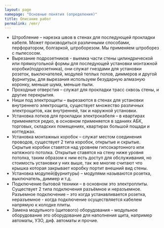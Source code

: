 ```yaml
---
layout: page
namepage: "Основные понятия (определения)"
title: Описание работ
permalink: /emr/
---
```

<p>
	<ul>
		<li>Штробление – нарезка швов в стенах для последующей прокладки кабеля. Может производиться различными способами, перфоратором, болгаркой, штроборезом. Мы применяем штроборез  с пылесосом.</li>
		<li>Вырезание подрозетников -  выемка части стены цилиндрической или прямоугольной формы для последующей установки монтажной коробки(подрозетника), они служат гнездами для установки розеток, выключателей, модулей теплых полов, диммеров и другой фурнитуры, для вырезания используем безударную алмазную коронку, меньше шума, меньше пыли.</li>
		<li>Проходные отверстия – служат для прокладки трасс сквозь стены, и другие перекрытия.</li>
		<li>Ниши под электрощиты – вырезаются в стенах для установки внутреннего электрощита, существует множество различных электрощитов, как внутренней, так и наружной установки.</li>
		<li>Установка лотков для прокладки электрокабеля  – в квартирах применяется редко, в основном применяется в зданиях АБК, торговых, складских помещениях, квартирах большой пощади и коттеджах.</li>
		<li>Установка монтажных коробок – служат местом соединения проводов, существует 2 типа коробок, открытые и скрытые. Скрытые коробки ставятся над уровнем гипсокартонного или натяжного потолка. Открытые ставятся на стену ниже уровня потолка, таким образом к ним есть доступ для обслуживания, но стоимость установки у них выше, так же многие считают что крышка которая закрывает коробку портит внешний вид стены.</li> 
		<li>Установка модулей(фурнитуры) – модулями называются розетка, выключатель, диммер и т.д. </li>
		<li>Подключение бытовой техники – в основном это электроплиты. Существует 2 типа подключения разъёмное и неразъемное. Разъемное подключение – это когда устанавливается розетка, неразъемное -  когда  подключение осуществляется кабелем напрямую к колодке плиты.</li> 
		<li>Замена модульного (щитового)  оборудования – модульное оборудование это оборудование для наполнения щита, например автоматы, УЗО, диф. автоматы и прочие.</li>
	</ul>
</p>	
